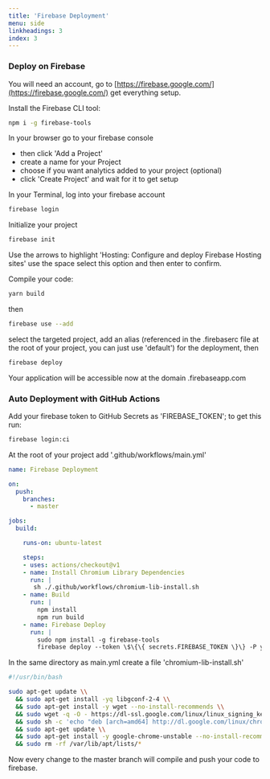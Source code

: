 ```yaml
---
title: 'Firebase Deployment'
menu: side
linkheadings: 3
index: 3
---
```


### Deploy on Firebase

You will need an account, go to [https://firebase.google.com/](https://firebase.google.com/) get everything setup.

Install the Firebase CLI tool:

```bash
npm i -g firebase-tools
```

In your browser go to your firebase console
  - then click 'Add a Project'
  - create a name for your Project
  - choose if you want analytics added to your project (optional)
  - click 'Create Project' and wait for it to get setup

In your Terminal, log into your firebase account

```bash
firebase login
```

Initialize your project

```bash
firebase init
```

Use the arrows to highlight 'Hosting: Configure and deploy Firebase Hosting sites' use the space select this option and then enter to confirm.

Compile your code:

```bash
yarn build
```

then

```bash
firebase use --add
```

select the targeted project, add an alias (referenced in the .firebaserc file at the root of your project, you can just use 'default') for the deployment, then

 ```bash
firebase deploy
```

Your application will be accessible now at the domain <YOUR-FIREBASE-APP>.firebaseapp.com

### Auto Deployment with GitHub Actions

Add your firebase token to GitHub Secrets as 'FIREBASE_TOKEN'; to get this run:

```bash
firebase login:ci
```


At the root of your project add '.github/workflows/main.yml'

```yml
name: Firebase Deployment

on:
  push:
    branches:
      - master

jobs:
  build:

    runs-on: ubuntu-latest

    steps:
    - uses: actions/checkout@v1
    - name: Install Chromium Library Dependencies
      run: |
       sh ./.github/workflows/chromium-lib-install.sh
    - name: Build
      run: |
        npm install
        npm run build
    - name: Firebase Deploy
      run: |
        sudo npm install -g firebase-tools
        firebase deploy --token \$\{\{ secrets.FIREBASE_TOKEN \}\} -P your-firebase-project-name
```

In the same directory as main.yml create a file 'chromium-lib-install.sh'

```sh
#!/usr/bin/bash

sudo apt-get update \\
  && sudo apt-get install -yq libgconf-2-4 \\
  && sudo apt-get install -y wget --no-install-recommends \\
  && sudo wget -q -O - https://dl-ssl.google.com/linux/linux_signing_key.pub | sudo apt-key add - \\
  && sudo sh -c 'echo "deb [arch=amd64] http://dl.google.com/linux/chrome/deb/ stable main" >> /etc/apt/sources.list.d/google.list' \\
  && sudo apt-get update \\
  && sudo apt-get install -y google-chrome-unstable --no-install-recommends \\
  && sudo rm -rf /var/lib/apt/lists/*
```

Now every change to the master branch will compile and push your code to firebase.

